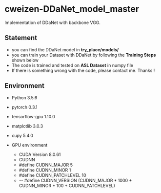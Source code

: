 # cweizen-DDaNet_model_master
  Implementation of DDaNet with backbone VGG.
  
## Statement
  * you can find the DDaNet model in **try_place/models/**
  * you can train your Dataset with DDaNet by following the **Training Steps** shown below
  * The code is trained and tested on **ASL Dataset** in numpy file
  * If there is something wrong with the code, please contact me. Thanks !
  
## Environment
  * Python 3.5.6
  * pytorch 0.3.1
  * tensorflow-gpu 1.10.0
  * matplotlib 3.0.3
  * cupy 5.4.0
  
  * GPU environment
    * CUDA Version 8.0.61
    * CUDNN 
    * #define CUDNN_MAJOR      5
    * #define CUDNN_MINOR      1
    * #define CUDNN_PATCHLEVEL 10
    * -- #define CUDNN_VERSION    (CUDNN_MAJOR * 1000 + CUDNN_MINOR * 100 + CUDNN_PATCHLEVEL)

  
